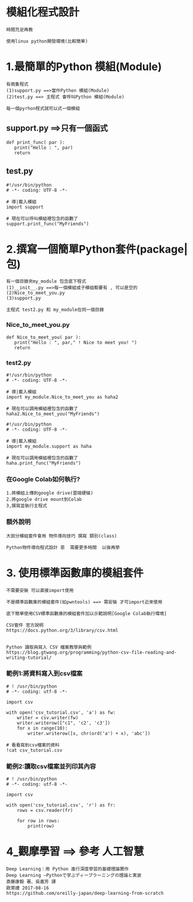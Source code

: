 # 模組化程式設計
```
時間充足再教

使用linux python開發環境(比較簡單)
```
# 1.最簡單的Python 模組(Module)
```
有兩隻程式
(1)support.py ==>當作Python 模組(Module)
(2)test.py ==> 主程式 會呼叫Python 模組(Module)

每一個pyrhon程式就可以式一個模組
```
## support.py ==>只有一個函式
```
def print_func( par ):
   print("Hello : ", par)
   return
```
## test.py
```
#!/usr/bin/python
# -*- coding: UTF-8 -*-
 
# 導|載入模組
import support
 
# 現在可以呼叫模組裡包含的函數了
support.print_func("MyFriends")
```


# 2.撰寫一個簡單Python套件(package|包)
```
有一個目錄夾my_module 包含底下程式
(1)__init__.py ==>每一個模組或子模組都要有 , 可以是空的
(2)Nice_to_meet_you.py
(3)support.py

主程式 test2.py 和 my_module在同一個目錄 
```
### Nice_to_meet_you.py
```
def Nice_to_meet_you( par ):
   print("Hello : ", par," ! Nice to meet you! ")
   return
```

### test2.py
```
#!/usr/bin/python
# -*- coding: UTF-8 -*-
 
# 導|載入模組
import my_module.Nice_to_meet_you as haha2
 
# 現在可以調用模組裡包含的函數了
haha2.Nice_to_meet_you("MyFriends")
```

```
#!/usr/bin/python
# -*- coding: UTF-8 -*-
 
# 導|載入模組
import my_module.support as haha
 
# 現在可以調用模組裡包含的函數了
haha.print_func("MyFriends")
```
### 在Google Colab如何執行?
```
1.將模組上傳到google drive(雲端硬碟)
2.將google drive mount到Colab 
3,撰寫並執行主程式
```
### 額外說明
```
大部分模組套件會用 物件導向技巧 撰寫 類別(class)

Python物件導向程式設計 恩  需要更多時間  以後再學
```
# 3. 使用標準函數庫的模組套件
```
不需要安裝 可以直接import使用

不是標準函數庫的模組套件(如pwntools) ==> 需安裝 才可import近來使用

底下簡單使用CSV標準函數庫的模組套件加以示範說明[Google Colab執行環境]
```
```
CSV套件 官方說明
https://docs.python.org/3/library/csv.html


Python 讀取與寫入 CSV 檔案教學與範例
https://blog.gtwang.org/programming/python-csv-file-reading-and-writing-tutorial/
```

### 範例1:將資料寫入到csv檔案
```
# ! /usr/bin/python
# -*- coding: utf-8 -*-

import csv

with open('csv_tutorial.csv', 'a') as fw:
    writer = csv.writer(fw)
    writer.writerow(["c1", 'c2', 'c3'])
    for x in range(10):
        writer.writerow([x, chr(ord('a') + x), 'abc'])
```
```
# 看看寫到csv檔案的資料
!cat csv_tutorial.csv
```
### 範例2:讀取csv檔案並列印其內容
```
# ! /usr/bin/python
# -*- coding: utf-8 -*-

import csv

with open('csv_tutorial.csv', 'r') as fr:
    rows = csv.reader(fr)

    for row in rows:
        print(row)
```

# 4_觀摩學習 ==> 參考 人工智慧 
```
Deep Learning｜用 Python 進行深度學習的基礎理論實作 
Deep Learning ―Pythonで学ぶディープラーニングの理論と実装
斎藤康毅 著、吳嘉芳 譯
歐萊禮 2017-08-16
https://github.com/oreilly-japan/deep-learning-from-scratch
```
